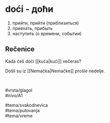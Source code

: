 # doći - доћи

1. прийти, прийти (приблизиться)  
2. приехать, прибыть  
3. наступить (о времени, событии)

## Rečenice

Kada ćeš doći [[kuća|kući]] večeras?

Došli su iz [[Nemačka|Nemačke]] prošle nedelje.

<br>

#vrsta/glagol  
#nivo/A1  

#tema/svakodnevica  
#tema/putovanja  
#tema/vreme  
